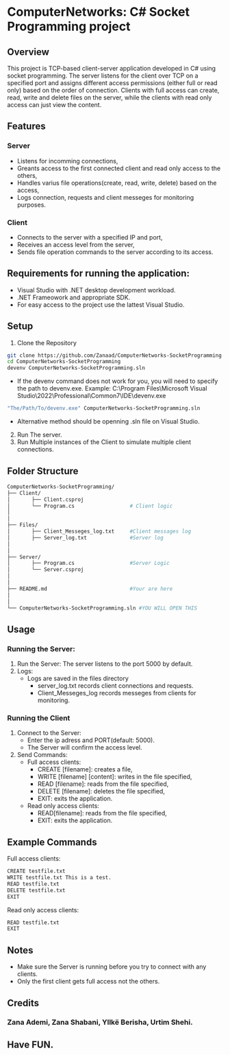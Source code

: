 # ComputerNetworks: C# Socket Programming project

## Overview

This project is TCP-based client-server application developed in C# using socket programming.
The server listens for the client over TCP on a specified port and assigns different access permissions (either full or read only)
based on the order of connection. Clients with full access can create, read, write and delete files on the server, while the clients with read only access can just view the content.

## Features

### Server

- Listens for incomming connections,
- Greants access to the first connected client and read only access to the others,
- Handles varius file operations(create, read, write, delete) based on the access,
- Logs connection, requests and client messeges for monitoring purposes.

### Client

- Connects to the server with a specified IP and port,
- Receives an access level from the server,
- Sends file operation commands to the server according to its access.

## Requirements for running the application:

- Visual Studio with .NET desktop development workload.
- .NET Frameowork and appropriate SDK.
- For easy access to the project use the lattest Visual Studio.

## Setup

1. Clone the Repository

```bash
git clone https://github.com/Zanaad/ComputerNetworks-SocketProgramming.git
cd ComputerNetworks-SocketProgramming
devenv ComputerNetworks-SocketProgramming.sln
```

- If the devenv command does not work for you, you will need to specify the path to devenv.exe. Example: C:\Program Files\Microsoft Visual Studio\2022\Professional\Common7\IDE\devenv.exe

```bash
"The/Path/To/devenv.exe" ComputerNetworks-SocketProgramming.sln
```

- Alternative method should be openning .sln file on Visual Studio.

2. Run The server.
3. Run Multiple instances of the Client to simulate multiple client connections.

## Folder Structure

```bash
ComputerNetworks-SocketProgramming/
├── Client/
│       ├── Client.csproj
│       └── Program.cs                  # Client logic
│
│
├── Files/
│       ├── Client_Messeges_log.txt     #Client messages log
│       ├── Server_log.txt              #Server log
│
│
├── Server/
│       ├── Program.cs                  #Server Logic
│       └── Server.csproj
│
│
├── README.md                           #Your are here
│
│
└── ComputerNetworks-SocketProgramming.sln #YOU WILL OPEN THIS
```

## Usage

### Running the Server:

1. Run the Server: The server listens to the port 5000 by default.
2. Logs:
   - Logs are saved in the files directory
     - server_log.txt records client connections and requests.
     - Client_Messeges_log records messeges from clients for monitoring.

### Running the Client

1. Connect to the Server:
   - Enter the ip adress and PORT(default: 5000).
   - The Server will confirm the access level.
2. Send Commands:
   - Full access clients:
     - CREATE [filename]: creates a file,
     - WRITE [filename] [content]: writes in the file specified,
     - READ [filename]: reads from the file specified,
     - DELETE [filename]: deletes the file specified,
     - EXIT: exits the application.
   - Read only access clients:
     - READ[filename]: reads from the file specified,
     - EXIT: exits the application.

## Example Commands

Full access clients:

```bash
CREATE testfile.txt
WRITE testfile.txt This is a test.
READ testfile.txt
DELETE testfile.txt
EXIT
```

Read only access clients:

```bash
READ testfile.txt
EXIT
```

## Notes

- Make sure the Server is running before you try to connect with any clients.
- Only the first client gets full access not the others.

## Credits

### Zana Ademi, Zana Shabani, Yllkë Berisha, Urtim Shehi.

## Have FUN.
